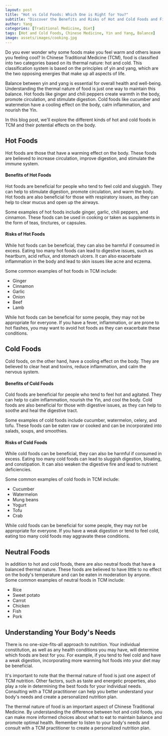 ```yaml
---
layout: post
title: "Hot vs Cold Foods: Which One is Right for You?"
subtitle: "Discover the Benefits and Risks of Hot and Cold Foods and Find the Best Balance for Your Health"
author: Yang
categories: [Traditional Medicine, Diet]
tags: [Hot and Cold Foods, Chinese Medicine, Yin and Yang, Balance]
image: assets/images/cooking.jpg
---
```


Do you ever wonder why some foods make you feel warm and others leave you feeling cool? In Chinese Traditional Medicine (TCM), food is classified into two categories based on its thermal nature: hot and cold. This classification system is based on the principles of yin and yang, which are the two opposing energies that make up all aspects of life.

Balance between yin and yang is essential for overall health and well-being. Understanding the thermal nature of food is just one way to maintain this balance. Hot foods like ginger and chili peppers create warmth in the body, promote circulation, and stimulate digestion. Cold foods like cucumber and watermelon have a cooling effect on the body, calm inflammation, and nourish the Yin.

In this blog post, we'll explore the different kinds of hot and cold foods in TCM and their potential effects on the body.


## Hot Foods

Hot foods are those that have a warming effect on the body. These foods are believed to increase circulation, improve digestion, and stimulate the immune system. 

#### Benefits of Hot Foods

Hot foods are beneficial for people who tend to feel cold and sluggish. They can help to stimulate digestion, promote circulation, and warm the body. Hot foods are also beneficial for those with respiratory issues, as they can help to clear mucus and open up the airways.

Some examples of hot foods include ginger, garlic, chili peppers, and cinnamon. These foods can be used in cooking or taken as supplements in the form of teas, tinctures, or capsules.

#### Risks of Hot Foods

While hot foods can be beneficial, they can also be harmful if consumed in excess. Eating too many hot foods can lead to digestive issues, such as heartburn, acid reflux, and stomach ulcers. It can also exacerbate inflammation in the body and lead to skin issues like acne and eczema.

Some common examples of hot foods in TCM include:

- Ginger
- Cinnamon
- Garlic
- Onion
- Beef
- Lamb

While hot foods can be beneficial for some people, they may not be appropriate for everyone. If you have a fever, inflammation, or are prone to hot flashes, you may want to avoid hot foods as they can exacerbate these conditions.

## Cold Foods
Cold foods, on the other hand, have a cooling effect on the body. They are believed to clear heat and toxins, reduce inflammation, and calm the nervous system. 

#### Benefits of Cold Foods

Cold foods are beneficial for people who tend to feel hot and agitated. They can help to calm inflammation, nourish the Yin, and cool the body. Cold foods are also beneficial for those with digestive issues, as they can help to soothe and heal the digestive tract.

Some examples of cold foods include cucumber, watermelon, celery, and tofu. These foods can be eaten raw or cooked and can be incorporated into salads, soups, and smoothies.

#### Risks of Cold Foods

While cold foods can be beneficial, they can also be harmful if consumed in excess. Eating too many cold foods can lead to sluggish digestion, bloating, and constipation. It can also weaken the digestive fire and lead to nutrient deficiencies.

Some common examples of cold foods in TCM include:

- Cucumber
- Watermelon
- Mung beans
- Yogurt
- Tofu
- Crab

While cold foods can be beneficial for some people, they may not be appropriate for everyone. If you have a weak digestion or tend to feel cold, eating too many cold foods may aggravate these conditions.

## Neutral Foods
In addition to hot and cold foods, there are also neutral foods that have a balanced thermal nature. These foods are believed to have little to no effect on the body's temperature and can be eaten in moderation by anyone. Some common examples of neutral foods in TCM include:

- Rice
- Sweet potato
- Carrot
- Chicken
- Fish
- Pork

## Understanding Your Body's Needs
There is no one-size-fits-all approach to nutrition. Your individual constitution, as well as any health conditions you may have, will determine which foods are best for you. For example, if you tend to feel cold and have a weak digestion, incorporating more warming hot foods into your diet may be beneficial.

It's important to note that the thermal nature of food is just one aspect of TCM nutrition. Other factors, such as taste and energetic properties, also play a role in determining the best foods for your individual needs. Consulting with a TCM practitioner can help you better understand your body's needs and create a personalized nutrition plan.

The thermal nature of food is an important aspect of Chinese Traditional Medicine. By understanding the difference between hot and cold foods, you can make more informed choices about what to eat to maintain balance and promote optimal health. Remember to listen to your body's needs and consult with a TCM practitioner to create a personalized nutrition plan.
